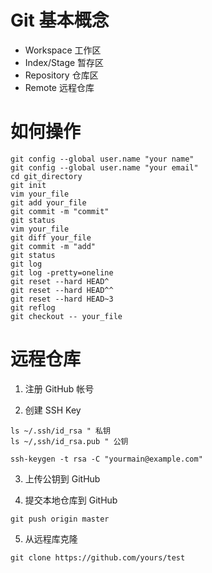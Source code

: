 # Git 基本概念

- Workspace 	工作区
- Index/Stage	暂存区
- Repository	仓库区
- Remote	远程仓库

# 如何操作

```
git config --global user.name "your name"
git config --global user.name "your email"
cd git_directory
git init
vim your_file
git add your_file
git commit -m "commit"
git status
vim your_file
git diff your_file
git commit -m "add"
git status
git log 
git log -pretty=oneline
git reset --hard HEAD^
git reset --hard HEAD^^
git reset --hard HEAD~3
git reflog
git checkout -- your_file

```

# 远程仓库

1. 注册 GitHub 帐号

2. 创建 SSH Key

```
ls ~/.ssh/id_rsa " 私钥
ls ~/,ssh/id_rsa.pub " 公钥

ssh-keygen -t rsa -C "yourmain@example.com"
```

3. 上传公钥到 GitHub

4. 提交本地仓库到 GitHub

`git push origin master`

5. 从远程库克隆

`git clone https://github.com/yours/test`


